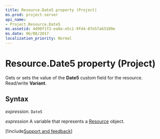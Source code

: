 ```yaml
---
title: Resource.Date5 property (Project)
ms.prod: project-server
api_name:
- Project.Resource.Date5
ms.assetid: 4d90f1f2-ea0a-e5c1-9fd4-07e57a63109e
ms.date: 06/08/2017
localization_priority: Normal
---
```



# Resource.Date5 property (Project)

Gets or sets the value of the  **Date5** custom field for the resource. Read/write **Variant**.


## Syntax

_expression_. `Date5`

_expression_ A variable that represents a [Resource](./Project.Resource.md) object.

[!include[Support and feedback](~/includes/feedback-boilerplate.md)]